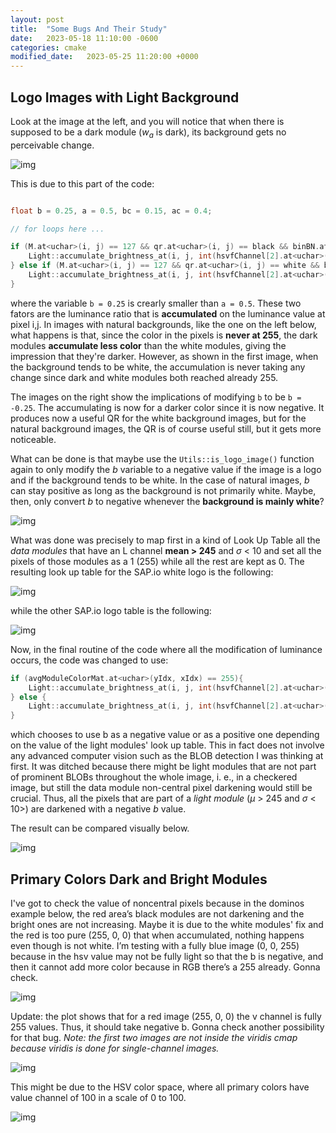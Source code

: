 ```yaml
---
layout: post
title:  "Some Bugs And Their Study"
date:   2023-05-18 11:10:00 -0600
categories: cmake
modified_date:   2023-05-25 11:20:00 +0000
---
```


## Logo Images with Light Background

Look at the image at the left, and you will notice that when there is supposed to be a dark module ($w_a$ is dark), its background gets no perceivable change. 

![img]({{site.url}}/img/8/light-background-bug.png)

This is due to this part of the code:

```c++

float b = 0.25, a = 0.5, bc = 0.15, ac = 0.4;

// for loops here ...

if (M.at<uchar>(i, j) == 127 && qr.at<uchar>(i, j) == black && binBN.at<uchar>(i, j) == black){
    Light::accumulate_brightness_at(i, j, int(hsvfChannel[2].at<uchar>(i, j) * b), hsvfChannel[2]);
} else if (M.at<uchar>(i, j) == 127 && qr.at<uchar>(i, j) == white && binBN.at<uchar>(i, j) == black){
    Light::accumulate_brightness_at(i, j, int(hsvfChannel[2].at<uchar>(i, j) * a), hsvfChannel[2]);
}

```

where the variable `b = 0.25` is crearly smaller than `a = 0.5`. These two fators are the luminance ratio that is **accumulated** on the luminance value at pixel i,j. In images with natural backgrounds, like the one on the left below, what happens is that, since the color in the pixels is **never at 255**, the dark modules **accumulate less color** than the white modules, giving the impression that they're darker. However, as shown in the first image, when the background tends to be white, the accumulation is never taking any change since dark and white modules both reached already 255. 

The images on the right show the implications of modifying `b` to be `b = -0.25`. The accumulating is now for a darker color since it is now negative. It produces now a useful QR for the white background images, but for the natural background images, the QR is of course useful still, but it gets more noticeable.

What can be done is that maybe use the `Utils::is_logo_image()` function again to only modify the $b$ variable to a negative value if the image is a logo and if the background tends to be white. In the case of natural images, $b$ can stay positive as long as the background is not primarily white. Maybe, then, only convert $b$ to negative whenever the **background is mainly white**?

![img]({{site.url}}/img/8/natural-background-bug.png)

What was done was precisely to map first in a kind of Look Up Table all the *data modules* that have an L channel **mean > 245** and $\sigma$ < 10 and set all the pixels of those modules as a 1 (255) while all the rest are kept as 0. The resulting look up table for the SAP.io white logo is the following:

![img]({{site.url}}/img/8/light-modules-map.png)

while the other SAP.io logo table is the following:

![img]({{site.url}}/img/8/light-modules-map2.png)

Now, in the final routine of the code where all the modification of luminance occurs, the code was changed to use:

```c++
if (avgModuleColorMat.at<uchar>(yIdx, xIdx) == 255){
    Light::accumulate_brightness_at(i, j, int(hsvfChannel[2].at<uchar>(i, j) * -b), hsvfChannel[2]);
} else {
    Light::accumulate_brightness_at(i, j, int(hsvfChannel[2].at<uchar>(i, j) * b), hsvfChannel[2]);
}
```

which chooses to use b as a negative value or as a positive one depending on the value of the light modules' look up table. This in fact does not involve any advanced computer vision such as the BLOB detection I was thinking at first. It was ditched because there might be light modules that are not part of prominent BLOBs throughout the whole image, i. e., in a checkered image, but still the data module non-central pixel darkening would still be crucial. Thus, all the pixels that are part of a *light module* ($\mu$ > 245 and $\sigma$ < 10>) are darkened with a negative $b$ value.

The result can be compared visually below.

![img]({{site.url}}/img/8/fix-image2.png)

## Primary Colors Dark and Bright Modules

I've got to check the value of noncentral pixels because in the dominos example below, the red area’s black modules are not darkening and the bright ones are not increasing. Maybe it is due to the white modules' fix and the red is too pure (255, 0, 0) that when accumulated, nothing happens even though is not white. I’m testing with a fully blue image (0, 0, 255) because in the hsv value may not be fully light so that the b is negative, and then it cannot add more color because in RGB there’s a 255 already. Gonna check. 

![img]({{site.url}}/img/8/dominos-test.png)

Update: the plot shows that for a red image (255, 0, 0) the v channel is fully 255 values. Thus, it should take negative b. Gonna check another possibility for that bug. *Note: the first two images are not inside the viridis cmap because viridis is done for single-channel images.*

![img]({{site.url}}/img/8/hsv-test.png)

This might be due to the HSV color space, where all primary colors have value channel of 100 in a scale of 0 to 100.

![img]({{site.url}}/img/8/hsv-cone.png)


